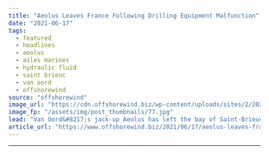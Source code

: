 ```yaml
---
title: "Aeolus Leaves France Following Drilling Equipment Malfunction"
date: "2021-06-17"
tags: 
  - featured
  - headlines
  - aeolus
  - ailes marines
  - hydraulic fluid
  - saint brieuc
  - van oord
  - offshorewind
source: "offshorewind"
image_url: "https://cdn.offshorewind.biz/wp-content/uploads/sites/2/2021/06/17085502/Aeolus-Leaves-France-Following-Drilling-Equipment-Malfunction.jpg"
image_fp: "/assets/img/post_thumbnails/77.jpg"
lead: "Van Oord&#8217;s jack-up Aeolus has left the bay of Saint-Brieuc and is en-route to"
article_url: "https://www.offshorewind.biz/2021/06/17/aeolus-leaves-france-following-drilling-equipment-malfunction/"
---
```


---
